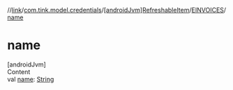 //[link](../../../index.md)/[com.tink.model.credentials](../../index.md)/[[androidJvm]RefreshableItem](../index.md)/[EINVOICES](index.md)/[name](name.md)



# name  
[androidJvm]  
Content  
val [name](name.md): [String](https://kotlinlang.org/api/latest/jvm/stdlib/kotlin/-string/index.html)  



